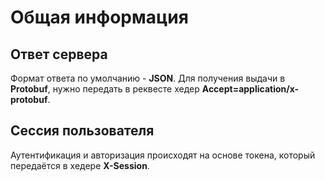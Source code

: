 # Общая информация

## Ответ сервера

Формат ответа по умолчанию - **JSON**. Для получения выдачи в **Protobuf**, нужно передать в реквесте хедер **Accept=application/x-protobuf**.

## Сессия пользователя

Аутентификация и авторизация происходят на основе токена, который передаётся в хедере **X-Session**.
